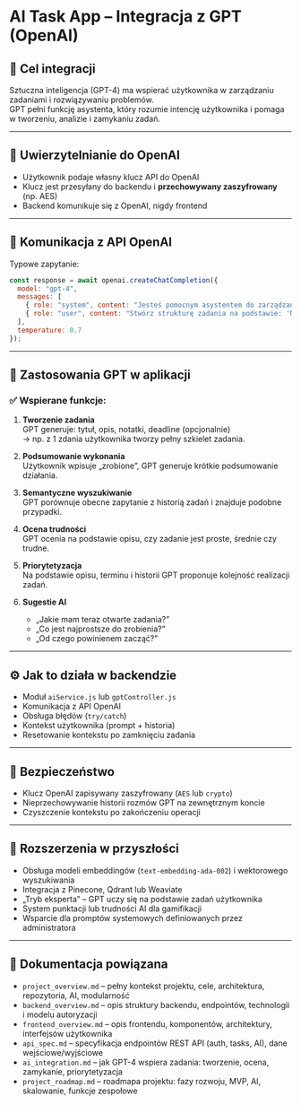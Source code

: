 # AI Task App – Integracja z GPT (OpenAI)

## 🎯 Cel integracji

Sztuczna inteligencja (GPT-4) ma wspierać użytkownika w zarządzaniu zadaniami i rozwiązywaniu problemów.  
GPT pełni funkcję asystenta, który rozumie intencję użytkownika i pomaga w tworzeniu, analizie i zamykaniu zadań.

---

## 🔐 Uwierzytelnianie do OpenAI

- Użytkownik podaje własny klucz API do OpenAI
- Klucz jest przesyłany do backendu i **przechowywany zaszyfrowany** (np. AES)
- Backend komunikuje się z OpenAI, nigdy frontend

---

## 🔗 Komunikacja z API OpenAI

Typowe zapytanie:

```js
const response = await openai.createChatCompletion({
  model: "gpt-4",
  messages: [
    { role: "system", content: "Jesteś pomocnym asystentem do zarządzania zadaniami." },
    { role: "user", content: "Stwórz strukturę zadania na podstawie: 'Nie działa integracja z API uczelni'" }
  ],
  temperature: 0.7
});
```

---

## 🧠 Zastosowania GPT w aplikacji

### ✅ Wspierane funkcje:

1. **Tworzenie zadania**  
   GPT generuje: tytuł, opis, notatki, deadline (opcjonalnie)  
   → np. z 1 zdania użytkownika tworzy pełny szkielet zadania.

2. **Podsumowanie wykonania**  
   Użytkownik wpisuje „zrobione”, GPT generuje krótkie podsumowanie działania.

3. **Semantyczne wyszukiwanie**  
   GPT porównuje obecne zapytanie z historią zadań i znajduje podobne przypadki.

4. **Ocena trudności**  
   GPT ocenia na podstawie opisu, czy zadanie jest proste, średnie czy trudne.

5. **Priorytetyzacja**  
   Na podstawie opisu, terminu i historii GPT proponuje kolejność realizacji zadań.

6. **Sugestie AI**  
   - „Jakie mam teraz otwarte zadania?”
   - „Co jest najprostsze do zrobienia?”
   - „Od czego powinienem zacząć?”

---

## ⚙️ Jak to działa w backendzie

- Moduł `aiService.js` lub `gptController.js`
- Komunikacja z API OpenAI
- Obsługa błędów (`try/catch`)
- Kontekst użytkownika (prompt + historia)
- Resetowanie kontekstu po zamknięciu zadania

---

## 🔐 Bezpieczeństwo

- Klucz OpenAI zapisywany zaszyfrowany (`AES` lub `crypto`)
- Nieprzechowywanie historii rozmów GPT na zewnętrznym koncie
- Czyszczenie kontekstu po zakończeniu operacji

---

## 🔄 Rozszerzenia w przyszłości

- Obsługa modeli embeddingów (`text-embedding-ada-002`) i wektorowego wyszukiwania
- Integracja z Pinecone, Qdrant lub Weaviate
- „Tryb eksperta” – GPT uczy się na podstawie zadań użytkownika
- System punktacji lub trudności AI dla gamifikacji
- Wsparcie dla promptów systemowych definiowanych przez administratora

---

## 📄 Dokumentacja powiązana

- `project_overview.md` – pełny kontekst projektu, cele, architektura, repozytoria, AI, modularność
- `backend_overview.md` – opis struktury backendu, endpointów, technologii i modelu autoryzacji
- `frontend_overview.md` – opis frontendu, komponentów, architektury, interfejsów użytkownika
- `api_spec.md` – specyfikacja endpointów REST API (auth, tasks, AI), dane wejściowe/wyjściowe
- `ai_integration.md` – jak GPT-4 wspiera zadania: tworzenie, ocena, zamykanie, priorytetyzacja
- `project_roadmap.md` – roadmapa projektu: fazy rozwoju, MVP, AI, skalowanie, funkcje zespołowe